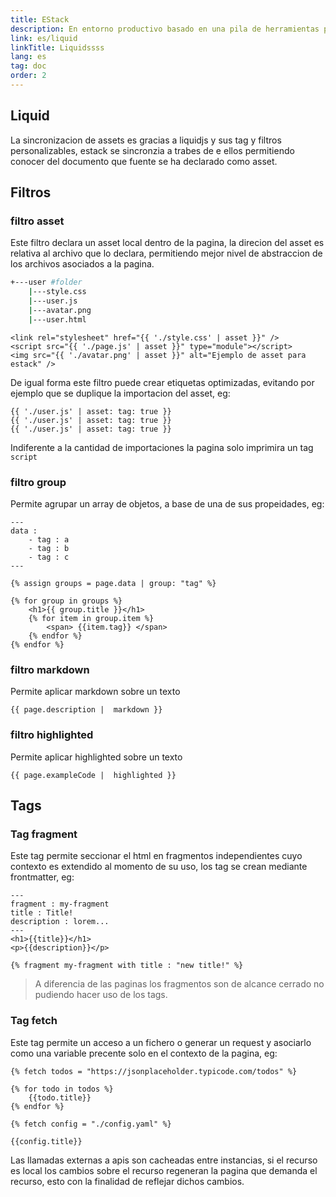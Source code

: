 ```yaml
---
title: EStack
description: En entorno productivo basado en una pila de herramientas perfectamente sincornizadas
link: es/liquid
linkTitle: Liquidssss
lang: es
tag: doc
order: 2
---
```


## Liquid

La sincronizacion de assets es gracias a liquidjs y sus tag y filtros personalizables, estack se sincronzia a trabes de e ellos permitiendo conocer del documento que fuente se ha declarado como asset.

## Filtros

### filtro asset

Este filtro declara un asset local dentro de la pagina, la direcion del asset es relativa al archivo que lo declara, permitiendo mejor nivel de abstraccion de los archivos asociados a la pagina.

```bash
+---user #folder
    |---style.css
    |---user.js
    |---avatar.png
    |---user.html
```

```markup
<link rel="stylesheet" href="{{ './style.css' | asset }}" />
<script src="{{ './page.js' | asset }}" type="module"></script>
<img src="{{ './avatar.png' | asset }}" alt="Ejemplo de asset para estack" />
```

De igual forma este filtro puede crear etiquetas optimizadas, evitando por ejemplo que se duplique la importacion del asset, eg:

```liquid
{{ './user.js' | asset: tag: true }}
{{ './user.js' | asset: tag: true }}
{{ './user.js' | asset: tag: true }}
```

Indiferente a la cantidad de importaciones la pagina solo imprimira un tag `script`

### filtro group

Permite agrupar un array de objetos, a base de una de sus propeidades, eg:

```liquid
---
data :
    - tag : a
    - tag : b
    - tag : c
---

{% assign groups = page.data | group: "tag" %}

{% for group in groups %}
    <h1>{{ group.title }}</h1>
    {% for item in group.item %}
        <span> {{item.tag}} </span>
    {% endfor %}
{% endfor %}
```

### filtro markdown

Permite aplicar markdown sobre un texto

```
{{ page.description |  markdown }}
```

### filtro highlighted

Permite aplicar highlighted sobre un texto

```
{{ page.exampleCode |  highlighted }}
```

## Tags

### Tag fragment

Este tag permite seccionar el html en fragmentos independientes cuyo contexto es extendido al momento de su uso, los tag se crean mediante frontmatter, eg:

```markup
---
fragment : my-fragment
title : Title!
description : lorem...
---
<h1>{{title}}</h1>
<p>{{description}}</p>
```

```liquid
{% fragment my-fragment with title : "new title!" %}
```

> A diferencia de las paginas los fragmentos son de alcance cerrado no pudiendo hacer uso de los tags.

### Tag fetch

Este tag permite un acceso a un fichero o generar un request y asociarlo como una variable precente solo en el contexto de la pagina, eg:

```liquid
{% fetch todos = "https://jsonplaceholder.typicode.com/todos" %}

{% for todo in todos %}
    {{todo.title}}
{% endfor %}

{% fetch config = "./config.yaml" %}

{{config.title}}
```

Las llamadas externas a apis son cacheadas entre instancias, si el recurso es local los cambios sobre el recurso regeneran la pagina que demanda el recurso, esto con la finalidad de reflejar dichos cambios.
